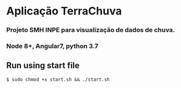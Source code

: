 # Aplicação TerraChuva
### Projeto SMH INPE para visualização de dados de chuva.
### Node 8+, Angular7, python 3.7

## Run using start file

```
$ sudo chmod +x start.sh && ./start.sh
```